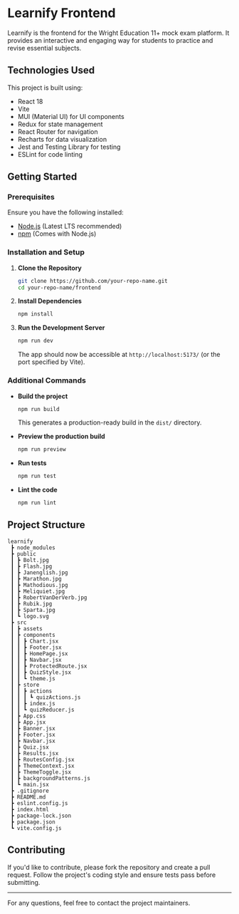 # Learnify Frontend

Learnify is the frontend for the Wright Education 11+ mock exam platform. It provides an interactive and engaging way for students to practice and revise essential subjects.

## Technologies Used

This project is built using:
- React 18
- Vite
- MUI (Material UI) for UI components
- Redux for state management
- React Router for navigation
- Recharts for data visualization
- Jest and Testing Library for testing
- ESLint for code linting

## Getting Started

### Prerequisites
Ensure you have the following installed:
- [Node.js](https://nodejs.org/) (Latest LTS recommended)
- [npm](https://www.npmjs.com/) (Comes with Node.js)

### Installation and Setup

1. **Clone the Repository**
   ```sh
   git clone https://github.com/your-repo-name.git
   cd your-repo-name/frontend
   ```

2. **Install Dependencies**
   ```sh
   npm install
   ```

3. **Run the Development Server**
   ```sh
   npm run dev
   ```
   The app should now be accessible at `http://localhost:5173/` (or the port specified by Vite).

### Additional Commands

- **Build the project**
  ```sh
  npm run build
  ```
  This generates a production-ready build in the `dist/` directory.

- **Preview the production build**
  ```sh
  npm run preview
  ```

- **Run tests**
  ```sh
  npm run test
  ```

- **Lint the code**
  ```sh
  npm run lint
  ```

## Project Structure

```
learnify
 ┣ node_modules
 ┣ public
 ┃ ┣ Bolt.jpg
 ┃ ┣ Flash.jpg
 ┃ ┣ Janenglish.jpg
 ┃ ┣ Marathon.jpg
 ┃ ┣ Mathodious.jpg
 ┃ ┣ Meliquiet.jpg
 ┃ ┣ RobertVanDerVerb.jpg
 ┃ ┣ Rubik.jpg
 ┃ ┣ Sparta.jpg
 ┃ ┗ logo.svg
 ┣ src
 ┃ ┣ assets
 ┃ ┣ components
 ┃ ┃ ┣ Chart.jsx
 ┃ ┃ ┣ Footer.jsx
 ┃ ┃ ┣ HomePage.jsx
 ┃ ┃ ┣ Navbar.jsx
 ┃ ┃ ┣ ProtectedRoute.jsx
 ┃ ┃ ┣ QuizStyle.jsx
 ┃ ┃ ┗ theme.js
 ┃ ┣ store
 ┃ ┃ ┣ actions
 ┃ ┃ ┃ ┗ quizActions.js
 ┃ ┃ ┣ index.js
 ┃ ┃ ┗ quizReducer.js
 ┃ ┣ App.css
 ┃ ┣ App.jsx
 ┃ ┣ Banner.jsx
 ┃ ┣ Footer.jsx
 ┃ ┣ Navbar.jsx
 ┃ ┣ Quiz.jsx
 ┃ ┣ Results.jsx
 ┃ ┣ RoutesConfig.jsx
 ┃ ┣ ThemeContext.jsx
 ┃ ┣ ThemeToggle.jsx
 ┃ ┣ backgroundPatterns.js
 ┃ ┗ main.jsx
 ┣ .gitignore
 ┣ README.md
 ┣ eslint.config.js
 ┣ index.html
 ┣ package-lock.json
 ┣ package.json
 ┗ vite.config.js
```

## Contributing

If you'd like to contribute, please fork the repository and create a pull request. Follow the project's coding style and ensure tests pass before submitting.

---

For any questions, feel free to contact the project maintainers.

